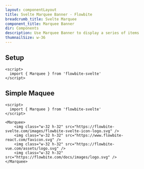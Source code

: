```yaml
---
layout: componentLayout
title: Svelte Marquee Banner - Flowbite
breadcrumb_title: Svelte Marquee
component_title: Marquee Banner
dir: Components
description: Use Marquee Banner to display a series of items
thumnailSize: w-36
---
```


<script>
  import { TableProp, TableDefaultRow, DocBadgeList } from '../../utils'
  import { Badge, Heading, P, A } from '$lib'
  import { props as items1 } from '../../props/Listgroup.json'
  import { props as items2 } from '../../props/ListgroupItem.json'

  const events = ["on:blur","on:change","on:click","on:focus","on:keydown","on:keypress","on:keyup","on:mouseenter","on:mouseleave","on:mouseover"];
</script>

## Setup

```svelte example hideOutput
<script>
  import { Marquee } from 'flowbite-svelte'
</script>
```

## Simple Maquee
```svelte  example hideScript
<script>
  import { Marquee } from 'flowbite-svelte'
</script>

<Marquee>
    <img class="w-32 h-32" src="https://flowbite-svelte.com/images/flowbite-svelte-icon-logo.svg" />
    <img class="w-32 h-32" src="https://www.flowbite-react.com/favicon.svg" />
    <img class="w-32 h-32" src="https://flowbite-vue.com/assets/logo.svg" />
    <img class="w-32 h-32" src="https://flowbite.com/docs/images/logo.svg" />
</Marquee>
```

